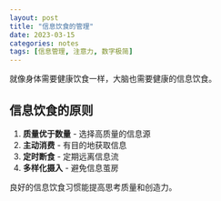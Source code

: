 ```yaml
---
layout: post
title: "信息饮食的管理"
date: 2023-03-15
categories: notes
tags: [信息管理, 注意力, 数字极简]
---
```


就像身体需要健康饮食一样，大脑也需要健康的信息饮食。

## 信息饮食的原则

1. **质量优于数量** - 选择高质量的信息源
2. **主动消费** - 有目的地获取信息
3. **定时断食** - 定期远离信息流
4. **多样化摄入** - 避免信息茧房

良好的信息饮食习惯能提高思考质量和创造力。

